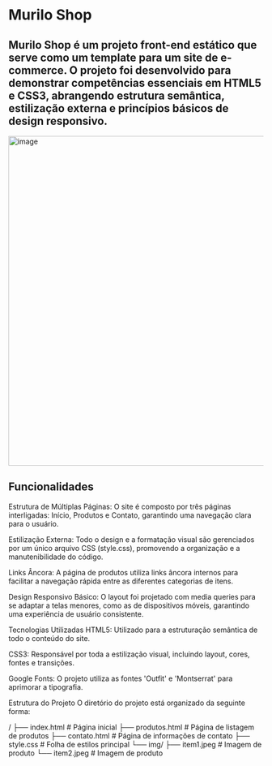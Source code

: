 # Murilo Shop
## Murilo Shop é um projeto front-end estático que serve como um template para um site de e-commerce. O projeto foi desenvolvido para demonstrar competências essenciais em HTML5 e CSS3, abrangendo estrutura semântica, estilização externa e princípios básicos de design responsivo.

<img width="961" height="650" alt="image" src="https://github.com/user-attachments/assets/dbfcf607-5449-409d-82d0-2694fd025251" />

## Funcionalidades
Estrutura de Múltiplas Páginas: O site é composto por três páginas interligadas: Início, Produtos e Contato, garantindo uma navegação clara para o usuário.

Estilização Externa: Todo o design e a formatação visual são gerenciados por um único arquivo CSS (style.css), promovendo a organização e a manutenibilidade do código.

Links Âncora: A página de produtos utiliza links âncora internos para facilitar a navegação rápida entre as diferentes categorias de itens.

Design Responsivo Básico: O layout foi projetado com media queries para se adaptar a telas menores, como as de dispositivos móveis, garantindo uma experiência de usuário consistente.

Tecnologias Utilizadas
HTML5: Utilizado para a estruturação semântica de todo o conteúdo do site.

CSS3: Responsável por toda a estilização visual, incluindo layout, cores, fontes e transições.

Google Fonts: O projeto utiliza as fontes 'Outfit' e 'Montserrat' para aprimorar a tipografia.

Estrutura do Projeto
O diretório do projeto está organizado da seguinte forma:

/
├── index.html       # Página inicial
├── produtos.html    # Página de listagem de produtos
├── contato.html     # Página de informações de contato
├── style.css        # Folha de estilos principal
└── img/
    ├── item1.jpeg   # Imagem de produto
    └── item2.jpeg   # Imagem de produto
